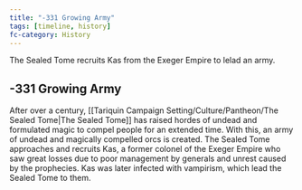 ```yaml
---
title: "-331 Growing Army"
tags: [timeline, history]
fc-category: History
---
```

<span class='ob-timelines'
	data-date='-331-00-00-00'
	data-title='Growing Army'
	data-class='orange'>The Sealed Tome recruits Kas from the Exeger Empire to lelad an army.</span>
## -331 Growing Army
After over a century, [[Tariquin Campaign Setting/Culture/Pantheon/The Sealed Tome|The Sealed Tome]] has raised hordes of undead and formulated magic to compel people for an extended time. With this, an army of undead and magically compelled orcs is created. The Sealed Tome approaches and recruits Kas, a former colonel of the Exeger Empire who saw great losses due to poor management by generals and unrest caused by the prophecies. Kas was later infected with vampirism, which lead the Sealed Tome to them.

